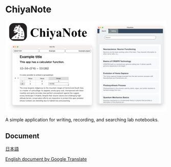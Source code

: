 # ChiyaNote

![Image main](image/image.png)

A simple application for writing, recording, and searching lab notebooks.

## Document

[日本語](https://strelkas-organization.gitbook.io/chiyanote_jp/)

[English document by Google Translate](https://strelkas--organization-gitbook-io.translate.goog/chiyanote_jp/?_x_tr_sl=auto&_x_tr_tl=en&_x_tr_hl=ja&_x_tr_pto=wapp)